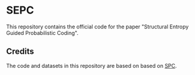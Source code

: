 # SEPC

This repository contains the official code for the paper "Structural Entropy Guided Probabilistic Coding".

## Credits
The code and datasets in this repository are based on based on [SPC](https://github.com/zerohd4869/SPC).